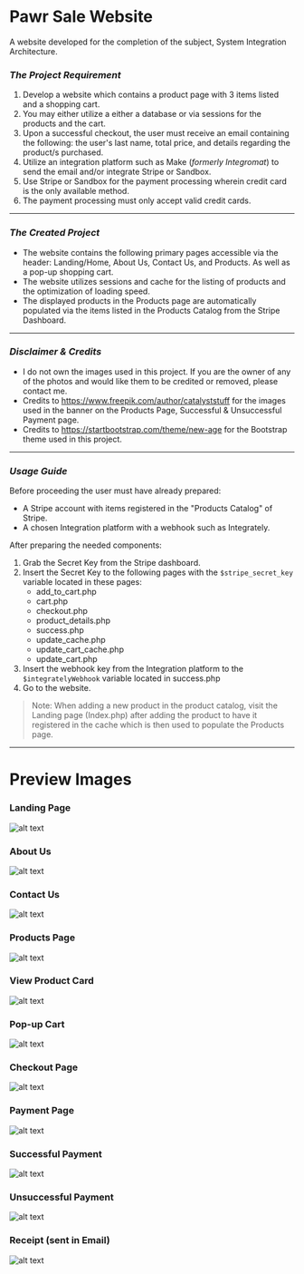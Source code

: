# Pawr Sale Website

A website developed for the completion of the subject, System Integration Architecture.

### ***The Project Requirement***
   1. Develop a website which contains a product page with 3 items listed and a shopping cart.
   2. You may either utilize a either a database or via sessions for the products and the cart. 
   3. Upon a successful checkout, the user must receive an email containing the following: the user's last name, total price, and details regarding the product/s purchased.
   4. Utilize an integration platform such as Make (_formerly Integromat_) to send the email and/or integrate Stripe or Sandbox.
   5. Use Stripe or Sandbox for the payment processing wherein credit card is the only available method.
   6. The payment processing must only accept valid credit cards.

---

### ***The Created Project***
   * The website contains the following primary pages accessible via the header: Landing/Home, About Us, Contact Us, and Products. As well as a pop-up shopping cart.
   * The website utilizes sessions and cache for the listing of products and the optimization of loading speed.
   * The displayed products in the Products page are automatically populated via the items listed in the Products Catalog from the Stripe Dashboard.

---

### ***Disclaimer & Credits***
* I do not own the images used in this project. If you are the owner of any of the photos and would like them to be credited or removed, please contact me.
* Credits to https://www.freepik.com/author/catalyststuff for the images used in the banner on the Products Page, Successful & Unsuccessful Payment page.
* Credits to https://startbootstrap.com/theme/new-age for the Bootstrap theme used in this project.

---

### ***Usage Guide***

Before proceeding the user must have already prepared:

- A Stripe account with items registered in the "Products Catalog" of Stripe.
- A chosen Integration platform with a webhook such as Integrately.

After preparing the needed components:
1. Grab the Secret Key from the Stripe dashboard.
2. Insert the Secret Key to the following pages with the `$stripe_secret_key` variable located in these pages:
    * add_to_cart.php
    * cart.php
    * checkout.php
    * product_details.php
    * success.php
    * update_cache.php
    * update_cart_cache.php
    * update_cart.php
3. Insert the webhook key from the Integration platform to the `$integratelyWebhook` variable located in success.php
4. Go to the website.
> Note: When adding a new product in the product catalog, visit the Landing page (Index.php) after adding the product to have it registered in the cache which is then used to populate the Products page.
---


# Preview Images

### Landing Page

![alt text](Screenshots/1Preview_HomePage.jpg)

### About Us

![alt text](Screenshots/2Preview_AboutUsPage.jpg)

### Contact Us

![alt text](Screenshots/3Preview_ContactUsPage.jpg)

### Products Page

![alt text](Screenshots/4Preview_ProductsPage.jpg)

### View Product Card

![alt text](Screenshots/5Preview_ViewProductPage.jpg)

### Pop-up Cart

![alt text](Screenshots/6Preview_Cart.jpg)

### Checkout Page

![alt text](Screenshots/7Preview_CheckoutPage.jpg)

### Payment Page

![alt text](Screenshots/8Preview_PaymentPage.jpg)

### Successful Payment

![alt text](Screenshots/9Preview_SuccessfulPayment.jpg)

### Unsuccessful Payment

![alt text](Screenshots/10Preview_UnsuccessfulPayment.jpg)

### Receipt (sent in Email)

![alt text](Screenshots/11Preview_ReceiptViaEmail.jpg)
